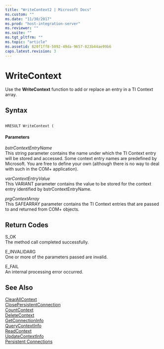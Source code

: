 ```yaml
---
title: "WriteContext2 | Microsoft Docs"
ms.custom: ""
ms.date: "11/30/2017"
ms.prod: "host-integration-server"
ms.reviewer: ""
ms.suite: ""
ms.tgt_pltfrm: ""
ms.topic: "article"
ms.assetid: 820f1ff8-5092-49da-9657-823b44ae99b6
caps.latest.revision: 3
---
```

# WriteContext
Use the **WriteContext** function to add or replace an entry in a TI Context array.  
  
## Syntax  
  
```  
  
HRESULT WriteContext (  
```  
  
#### Parameters  
 *bstrContextEntryName*  
 This string parameter contains the name under which the TI Context entry will be stored and accessed. Some context entry names are predefined by Microsoft. You are free to define your own (although there is no way to deal with such in the COM+ application).  
  
 *varContextEntryValue*  
 This VARIANT parameter contains the value to be stored for the context entry identified by bstrContextEntryName.  
  
 *prgContextArray*  
 This SAFEARRAY parameter contains the TI Context entries that are passed to and returned from COM+ objects.  
  
## Return Codes  
 S_OK  
 The method call completed successfully.  
  
 E_INVALIDARG  
 One or more of the parameters passed are invalid.  
  
 E_FAIL  
 An internal processing error occurred.  
  
## See Also  
 [ClearAllContext](../HIS2010/clearallcontext2.md)   
 [ClosePersistentConnection](../HIS2010/closepersistentconnection2.md)   
 [CountContext](../HIS2010/countcontext2.md)   
 [DeleteContext](../HIS2010/deletecontext1.md)   
 [GetConnectionInfo](../HIS2010/getconnectioninfo1.md)   
 [QueryContextInfo](../HIS2010/querycontextinfo2.md)   
 [ReadContext](../HIS2010/readcontext2.md)   
 [UpdateContextInfo](../HIS2010/updatecontextinfo2.md)   
 [Persistent Connections](../HIS2010/persistent-connections1.md)